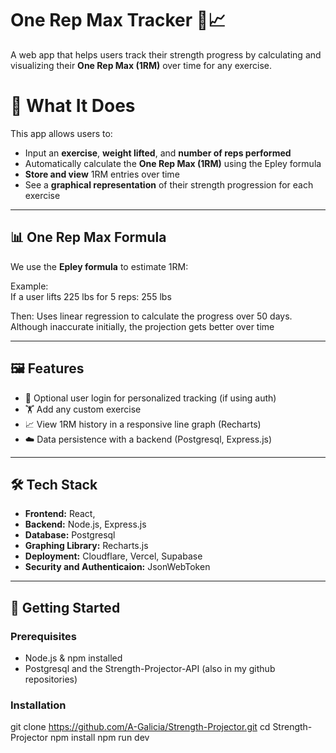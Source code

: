 # One Rep Max Tracker 💪📈

A web app that helps users track their strength progress by calculating and visualizing their **One Rep Max (1RM)** over time for any exercise.

# 🧠 What It Does

This app allows users to:

- Input an **exercise**, **weight lifted**, and **number of reps performed**
- Automatically calculate the **One Rep Max (1RM)** using the Epley formula
- **Store and view** 1RM entries over time
- See a **graphical representation** of their strength progression for each exercise

---

## 📊 One Rep Max Formula

We use the **Epley formula** to estimate 1RM:

Example:  
If a user lifts 225 lbs for 5 reps: 255 lbs

Then:
Uses linear regression to calculate the progress over 50 days. Although inaccurate initially, the projection gets better over time

---

## 🖼️ Features

- 🔐 Optional user login for personalized tracking (if using auth)
- 🏋️ Add any custom exercise
- 📈 View 1RM history in a responsive line graph (Recharts)
- ☁️ Data persistence with a backend (Postgresql, Express.js)

---

## 🛠️ Tech Stack

- **Frontend:** React,
- **Backend:** Node.js, Express.js
- **Database:** Postgresql
- **Graphing Library:** Recharts.js
- **Deployment:** Cloudflare, Vercel, Supabase
- **Security and Authenticaion:** JsonWebToken

---

## 🚀 Getting Started

### Prerequisites

- Node.js & npm installed
- Postgresql and the Strength-Projector-API (also in my github repositories)

### Installation

git clone https://github.com/A-Galicia/Strength-Projector.git
cd Strength-Projector
npm install
npm run dev
